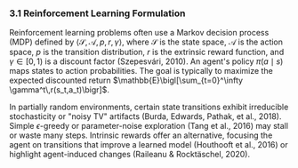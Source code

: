 ### 3.1 Reinforcement Learning Formulation

Reinforcement learning problems often use a Markov decision process (MDP) defined by $\langle \mathcal{S}, \mathcal{A}, p, r, \gamma \rangle$, where $\mathcal{S}$ is the state space, $\mathcal{A}$ is the action space, $p$ is the transition distribution, $r$ is the extrinsic reward function, and $\gamma \in [0,1)$ is a discount factor (Szepesvári, 2010). An agent's policy $\pi(a \mid s)$ maps states to action probabilities. The goal is typically to maximize the expected discounted return $\mathbb{E}\bigl[\sum_{t=0}^\infty \gamma^t\,r(s_t,a_t)\bigr]$.

In partially random environments, certain state transitions exhibit irreducible stochasticity or "noisy TV" artifacts (Burda, Edwards, Pathak, et al., 2018). Simple $\epsilon$-greedy or parameter-noise exploration (Tang et al., 2016) may stall or waste many steps. Intrinsic rewards offer an alternative, focusing the agent on transitions that improve a learned model (Houthooft et al., 2016) or highlight agent-induced changes (Raileanu & Rocktäschel, 2020).
